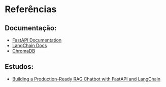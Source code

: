 # Referências

## Documentação:

- [FastAPI Documentation](https://fastapi.tiangolo.com/)
- [LangChain Docs](https://python.langchain.com/)
- [ChromaDB](https://docs.trychroma.com/)

## Estudos:
- [Building a Production-Ready RAG Chatbot with FastAPI and LangChain](https://blog.futuresmart.ai/building-a-production-ready-rag-chatbot-with-fastapi-and-langchain?source=more_series_bottom_blogs)